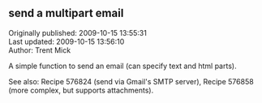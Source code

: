 ## send a multipart email  
Originally published: 2009-10-15 13:55:31  
Last updated: 2009-10-15 13:56:10  
Author: Trent Mick  
  
A simple function to send an email (can specify text and html parts).

See also: Recipe 576824 (send via Gmail's SMTP server), Recipe 576858 (more complex, but supports attachments).
